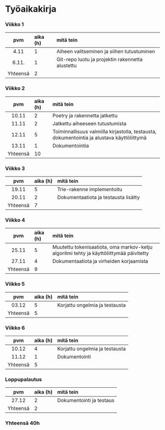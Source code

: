 # Työaikakirja

### Viikko 1
| pvm | aika (h) | mitä tein  |
| :----:|:-----| :-----|
| 4.11 | 1     | Aiheen valitseminen ja siihen tutustuminen|
| 6.11. | 1    | Git-repo luotu ja projektin rakennetta alustettu |
| Yhteensä | 2 |

### Viikko 2
| pvm | aika (h) | mitä tein  |
| :----:|:-----| :-----|
| 10.11 | 2     | Poetry ja rakennetta jatkettu|
| 11.11 | 2    | Jatkettu aiheeseen tutustumista |
| 12.11 | 5    | Toiminnallisuus valmiilla kirjastolla, testausta, dokumentointia ja alustava käyttöliittymä |
| 13.11 | 1    | Dokumentointia |
| Yhteensä | 10 |

### Viikko 3

| pvm | aika (h) | mitä tein  |
| :----:|:-----| :-----|
| 19.11 | 5     | Trie-rakenne implementoitu |
| 20.11 | 2     | Dokumentaatiota ja testausta lisätty |
| Yhteensä | 7 |

### Viikko 4

| pvm | aika (h) | mitä tein  |
| :----:|:-----| :-----|
| 25.11 | 5     | Muutettu tokenisaatiota, oma markov-ketju algoritmi tehty ja käyttöliittymää päivitetty |
| 27.11 | 4     | Dokumentaatiota ja virheiden korjaamista |
| Yhteensä | 9 |


### Viikko 5

| pvm | aika (h) | mitä tein  |
| :----:|:-----| :-----|
| 03.12 | 5     | Korjattu ongelmia ja testausta |
| Yhteensä | 5 |

### Viikko 6

| pvm | aika (h) | mitä tein  |
| :----:|:-----| :-----|
| 10.12 | 4     | Korjattu ongelmia ja testausta |
| 11.12 | 1     | Dokumentointi |
| Yhteensä | 5 |

### Loppupalautus

| pvm | aika (h) | mitä tein  |
| :----:|:-----| :-----|
| 27.12 | 2     | Dokumentointi ja testaus|
| Yhteensä | 2 |

### Yhteensä 40h
